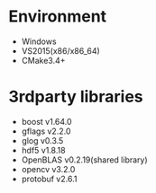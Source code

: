 # Environment

- Windows
- VS2015(x86/x86_64)
- CMake3.4+

# 3rdparty libraries

- boost v1.64.0
- gflags v2.2.0
- glog v0.3.5
- hdf5 v1.8.18
- OpenBLAS v0.2.19(shared library)
- opencv v3.2.0
- protobuf v2.6.1
